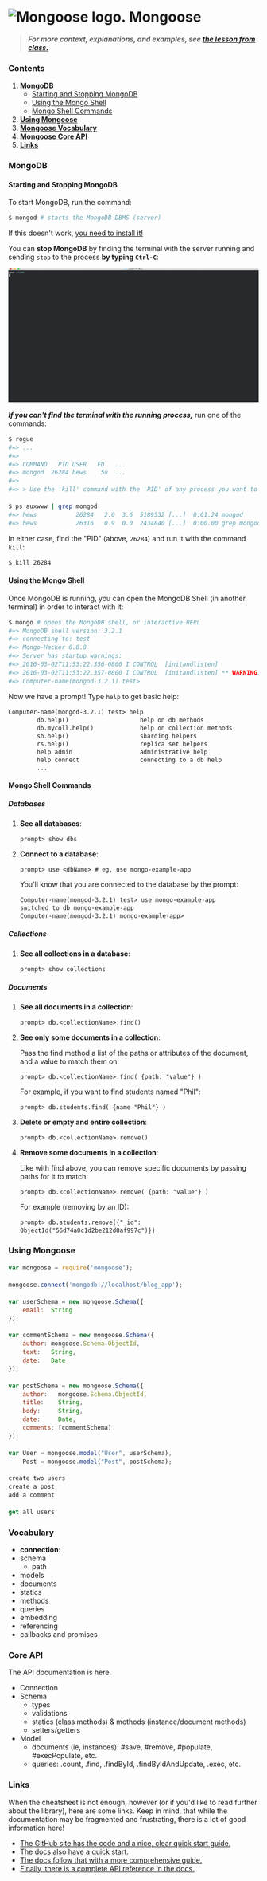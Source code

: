 # ![Mongoose logo.](http://i.imgur.com/4yNYDLI.png) Mongoose

> ***For more context, explanations, and examples, see
> [the lesson from class.][lesson]***

### Contents

1.  [**MongoDB**](#mongodb)
    - [Starting and Stopping MongoDB](#starting-and-stopping-mongodb)
    - [Using the Mongo Shell](#using-the-mongo-shell)
    - [Mongo Shell Commands](#mongo-shell-commands)
2.  [**Using Mongoose**](#using-mongoose)
3.  [**Mongoose Vocabulary**](#vocabulary)
4.  [**Mongoose Core API**](#core-api)
5.  [**Links**](#links)

### MongoDB

#### Starting and Stopping MongoDB

To start MongoDB, run the command:

```bash
$ mongod # starts the MongoDB DBMS (server)
```

If this doesn't work, [you need to install it!][mdb-install]

You can **stop MongoDB** by finding the terminal with the server running
and sending `stop` to the process **by typing `Ctrl-C`**:

![Example of shutting down server.](assets/mongod.gif)

***If you can't find the terminal with the running process,*** run one
of the commands:

```bash
$ rogue
#=> ...
#=>
#=> COMMAND   PID USER   FD   ...
#=> mongod  26284 hews    5u  ...
#=>
#=> > Use the 'kill' command with the 'PID' of any process you want to quit.

$ ps auxwww | grep mongod
#=> hews           26284   2.0  3.6  5189532 [...]  0:01.24 mongod
#=> hews           26316   0.9  0.0  2434840 [...]  0:00.00 grep mongod
```

In either case, find the "PID" (above, `26284`) and run it with the
command `kill`:

```bash
$ kill 26284
```

#### Using the Mongo Shell

Once MongoDB is running, you can open the MongoDB Shell (in another
terminal) in order to interact with it:

```bash
$ mongo # opens the MongoDB shell, or interactive REPL
#=> MongoDB shell version: 3.2.1
#=> connecting to: test
#=> Mongo-Hacker 0.0.8
#=> Server has startup warnings:
#=> 2016-03-02T11:53:22.356-0800 I CONTROL  [initandlisten]
#=> 2016-03-02T11:53:22.357-0800 I CONTROL  [initandlisten] ** WARNING: soft rlimits too low. Number of files is 256, should be at least 1000
#=> Computer-name(mongod-3.2.1) test>
```

Now we have a prompt! Type `help` to get basic help:

```
Computer-name(mongod-3.2.1) test> help
        db.help()                    help on db methods
        db.mycoll.help()             help on collection methods
        sh.help()                    sharding helpers
        rs.help()                    replica set helpers
        help admin                   administrative help
        help connect                 connecting to a db help
        ...
```

#### Mongo Shell Commands

##### Databases

1.  **See all databases**:

    ```
    prompt> show dbs
    ```
2.  **Connect to a database**:

    ```
    prompt> use <dbName> # eg, use mongo-example-app
    ```

    You'll know that you are connected to the database by the prompt:

    ```
    Computer-name(mongod-3.2.1) test> use mongo-example-app
    switched to db mongo-example-app
    Computer-name(mongod-3.2.1) mongo-example-app>
    ```

##### Collections

1.  **See all collections in a database**:

    ```
    prompt> show collections
    ```

##### Documents

1.  **See all documents in a collection**:

    ```
    prompt> db.<collectionName>.find()
    ```
2.  **See only some documents in a collection**:

    Pass the find method a list of the paths or attributes of the
    document, and a value to match them on:

    ```
    prompt> db.<collectionName>.find( {path: "value"} )
    ```

    For example, if you want to find students named "Phil":

    ```
    prompt> db.students.find( {name "Phil"} )
    ```
3.  **Delete or empty and entire collection**:

    ```
    prompt> db.<collectionName>.remove()
    ```
4.  **Remove some documents in a collection**:

    Like with find above, you can remove specific documents by passing
    paths for it to match:

    ```
    prompt> db.<collectionName>.remove( {path: "value"} )
    ```

    For example (removing by an ID):

    ```
    prompt> db.students.remove({"_id": ObjectId("56d74a0c1d2be212d8af997c")})
    ```

### Using Mongoose

```javascript
var mongoose = require('mongoose');

mongoose.connect('mongodb://localhost/blog_app');

var userSchema = new mongoose.Schema({
    email:  String
});

var commentSchema = new mongoose.Schema({
    author: mongoose.Schema.ObjectId,
    text:   String,
    date:   Date
});

var postSchema = new mongoose.Schema({
    author:   mongoose.Schema.ObjectId,
    title:    String,
    body:     String,
    date:     Date,
    comments: [commentSchema]
});

var User = mongoose.model("User", userSchema),
    Post = mongoose.model("Post", postSchema);

create two users
create a post
add a comment

get all users
```

### Vocabulary

- **connection**:
- schema
  - path
- models
- documents
- statics
- methods
- queries
- embedding
- referencing
- callbacks and promises

### Core API

The API documentation is here.

- Connection
- Schema
  - types
  - validations
  - statics (class methods) & methods (instance/document methods)
  - setters/getters
  <!-- - paths and virtuals -->
- Model
  - documents (ie, instances): #save, #remove, #populate, #execPopulate, etc.
  - queries: .count, .find, .findById, .findByIdAndUpdate, .exec, etc.

### Links

When the cheatsheet is not enough, however (or if you'd like to read
further about the library), here are some links. Keep in mind, that
while the documentation may be fragmented and frustrating, there is a
lot of good information here!

- [The GitHub site has the code and a nice, clear quick start guide.][mg-github]
- [The docs also have a quick start.][mg-quick]
- [The docs follow that with a more comprehensive guide.][mg-guide]
- [Finally, there is a complete API reference in the docs.][mg-api]

<!-- LINKS -->

[mdb-install]: https://docs.mongodb.org/v3.0/tutorial/install-mongodb-on-os-x/


[mg-github]: https://github.com/Automattic/mongoose
[mg-quick]:  http://mongoosejs.com/docs/index.html
[mg-guide]:  http://mongoosejs.com/docs/guide.html
[mg-api]:    http://mongoosejs.com/docs/api.html
[lesson]:    https://github.com/ga-students/WDI_DTLA_8/tree/mongoose/work/w07/d03/instructor/mongoose
